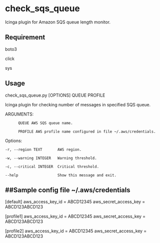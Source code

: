 # check_sqs_queue
Icinga plugin for Amazon SQS queue length monitor.

## Requirement

boto3

click

sys

## Usage

  check_sqs_queue.py [OPTIONS] QUEUE PROFILE

  Icinga plugin for checking number of messages in  specified SQS queue.

  ARGUMENTS:

          QUEUE AWS SQS queue name.

          PROFILE AWS profile name configured in file ~/.aws/credentials.

  Options:
  
    -r, --region TEXT       AWS region.
    
    -w, --warning INTEGER   Warning threshold.
    
    -c, --critical INTEGER  Critical threshold.
    
    --help                  Show this message and exit.
    

##Sample config file  ~/.aws/credentials
------------------
[default]
aws_access_key_id = ABCD12345
aws_secret_access_key = ABCD123ABCD123

[profile1]
aws_access_key_id = ABCD12345
aws_secret_access_key = ABCD123ABCD123

[profile2]
aws_access_key_id = ABCD12345
aws_secret_access_key = ABCD123ABCD123
  

